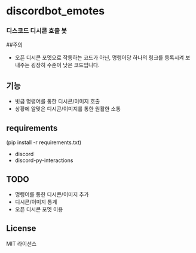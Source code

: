 # discordbot_emotes
### 디스코드 디시콘 호출 봇


##주의

- 오픈 디시콘 포멧으로 작동하는 코드가 아닌, 명령어당 하나의 링크를 등록시켜 보내주는 굉장히 수준이 낮은 코드입니다.

## 기능

- 빗금 명령어를 통한 디시콘/이미지 호출
- 상황에 알맞은 디시콘/이미지를 통한 원활한 소통

## requirements

(pip install -r requirements.txt)
- discord
- discord-py-interactions

## TODO

- 명령어를 통한 디시콘/이미지 추가
- 디시콘/이미지 통계
- 오픈 디시콘 포멧 이용

## License

MIT  라이선스
